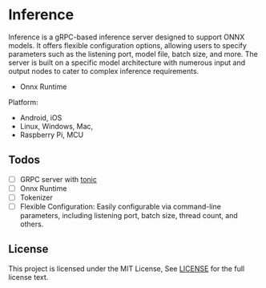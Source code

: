 # Inference

Inference is a gRPC-based inference server designed to support ONNX models. It offers flexible configuration options,
allowing users to specify parameters such as the listening port, model file, batch size, and more. The server is built
on a specific model architecture with numerous input and output nodes to cater to complex inference requirements.

- Onnx Runtime

Platform:

- Android, iOS
- Linux, Windows, Mac,
- Raspberry Pi, MCU

## Todos

- [ ] GRPC server with [tonic](https://github.com/hyperium/tonic)
- [ ] Onnx Runtime
- [ ] Tokenizer
- [ ] Flexible Configuration: Easily configurable via command-line parameters, including listening port, batch size,
  thread count, and others.

## License

This project is licensed under the MIT License, See [LICENSE](LICENSE) for the full license text.
